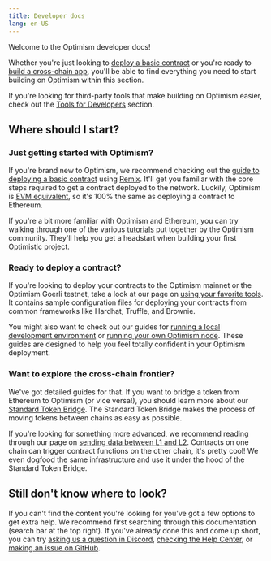 ```yaml
---
title: Developer docs
lang: en-US
---
```


Welcome to the Optimism developer docs!

Whether you're just looking to [deploy a basic contract](./build/basic-contract.md) or you're ready to [build a cross-chain app](./bridge/messaging.md), you'll be able to find everything you need to start building on Optimism within this section.

If you're looking for third-party tools that make building on Optimism easier, check out the [Tools for Developers](../useful-tools) section.

## Where should I start?

### Just getting started with Optimism?

If you're brand new to Optimism, we recommend checking out the [guide to deploying a basic contract](./build/basic-contract.md) using [Remix](https://remix.ethereum.org).
It'll get you familiar with the core steps required to get a contract deployed to the network.
Luckily, Optimism is [EVM equivalent](https://medium.com/ethereum-optimism/introducing-evm-equivalence-5c2021deb306), so it's 100% the same as deploying a contract to Ethereum.

If you're a bit more familiar with Optimism and Ethereum, you can try walking through one of the various [tutorials](./tutorials) put together by the Optimism community.
They'll help you get a headstart when building your first Optimistic project.

### Ready to deploy a contract?

If you're looking to deploy your contracts to the Optimism mainnet or the Optimism Goerli testnet, take a look at our page on [using your favorite tools](./build/using-tools.md).
It contains sample configuration files for deploying your contracts from common frameworks like Hardhat, Truffle, and Brownie.

You might also want to check out our guides for [running a local development environment](./build/dev-node.md) or [running your own Optimism node](./build/run-a-node.md).
These guides are designed to help you feel totally confident in your Optimism deployment.

### Want to explore the cross-chain frontier?

We've got detailed guides for that.
If you want to bridge a token from Ethereum to Optimism (or vice versa!), you should learn more about our [Standard Token Bridge](./bridge/standard-bridge.md).
The Standard Token Bridge makes the process of moving tokens between chains as easy as possible.

If you're looking for something more advanced, we recommend reading through our page on [sending data between L1 and L2](./bridge/messaging.md).
Contracts on one chain can trigger contract functions on the other chain, it's pretty cool!
We even dogfood the same infrastructure and use it under the hood of the Standard Token Bridge.

## Still don't know where to look?

If you can't find the content you're looking for you've got a few options to get extra help.
We recommend first searching through this documentation (search bar at the top right).
If you've already done this and come up short, you can try [asking us a question in Discord](https://discord-gateway.optimism.io), [checking the Help Center](https://help.optimism.io/hc/en-us), or [making an issue on GitHub](https://github.com/ethereum-optimism/community-hub/issues).
